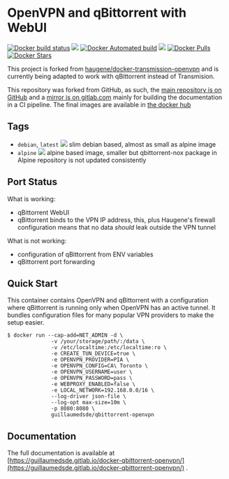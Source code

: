 # OpenVPN and qBittorrent with WebUI

[![Docker build status](https://img.shields.io/docker/cloud/build/guillaumedsde/qbittorrent-openvpn)]()
[![](https://images.microbadger.com/badges/version/guillaumedsde/qbittorrent-openvpn.svg)](https://microbadger.com/images/guillaumedsde/qbittorrent-openvpn)
[![Docker Automated build](https://img.shields.io/docker/cloud/automated/guillaumedsde/qbittorrent-openvpn)]()
[![](https://images.microbadger.com/badges/image/guillaumedsde/qbittorrent-openvpn.svg)](https://microbadger.com/images/guillaumedsde/qbittorrent-openvpn)
[![Docker Pulls](https://img.shields.io/docker/pulls/guillaumedsde/qbittorrent-openvpn)]()
[![Docker Stars](https://img.shields.io/docker/stars/guillaumedsde/qbittorrent-openvpn)]()

This project is forked from [haugene/docker-transmission-openvpn](https://github.com/haugene/docker-transmission-openvpn) and is currently being adapted to work with qBittorrent instead of Transmision.

This repository was forked from GitHub, as such, the [main repository is on GitHub](https://github.com/guillaumedsde/docker-qbittorrent-openvpn) and a [mirror is on gitlab.com](https://gitlab.com/guillaumedsde/docker-qbittorrent-openvpn) mainly for building the documentation in a CI pipeline. The final images are available in [the docker hub](https://hub.docker.com/r/guillaumedsde/qbittorrent-openvpn/)

## Tags
* `debian`, `latest` [![](https://images.microbadger.com/badges/image/guillaumedsde/qbittorrent-openvpn:debian.svg)](https://microbadger.com/images/guillaumedsde/qbittorrent-openvpn:debian) slim debian based, almost as small as alpine image
* `alpine` [![](https://images.microbadger.com/badges/image/guillaumedsde/qbittorrent-openvpn:alpine.svg)](https://microbadger.com/images/guillaumedsde/qbittorrent-openvpn:alpine) alpine based image, smaller but qbittorrent-nox package in Alpine repository is not updated consistently 

## Port Status
What is working:
* qBittorrent WebUI
* qBittorrent binds to the VPN IP address, this, plus Haugene's firewall configuration means that no data *should* leak outside the VPN tunnel

What is not working:
* configuration of qBittorrent from ENV variables
* qBittorrent port forwarding

## Quick Start

This container contains OpenVPN and qBittorrent with a configuration
where qBittorrent is running only when OpenVPN has an active tunnel.
It bundles configuration files for many popular VPN providers to make the setup easier.

```
$ docker run --cap-add=NET_ADMIN -d \
              -v /your/storage/path/:/data \
              -v /etc/localtime:/etc/localtime:ro \
              -e CREATE_TUN_DEVICE=true \
              -e OPENVPN_PROVIDER=PIA \
              -e OPENVPN_CONFIG=CA\ Toronto \
              -e OPENVPN_USERNAME=user \
              -e OPENVPN_PASSWORD=pass \
              -e WEBPROXY_ENABLED=false \
              -e LOCAL_NETWORK=192.168.0.0/16 \
              --log-driver json-file \
              --log-opt max-size=10m \
              -p 8080:8080 \
              guillaumedsde/qbittorrent-openvpn
```

## Documentation
The full documentation is available at [https://guillaumedsde.gitlab.io/docker-qbittorrent-openvpn/](https://guillaumedsde.gitlab.io/docker-qbittorrent-openvpn/) .
